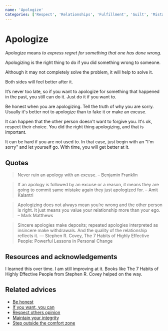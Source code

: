 ```yaml
---
name: 'Apologize'
Categories: ['Respect', 'Relationships', 'Fulfillment', 'Guilt', 'Mistakes', 'Empathy', 'Community', 'Communication', 'Happiness', 'Problems', 'Solutions', 'Integrity', 'Comfort zone']
---
```

# Apologize

Apologize means _to express regret for something that one has done wrong._

Apologizing is the right thing to do if you did something wrong to someone.

Although it may not completely solve the problem, it will help to solve it.

Both sides will feel better after it.

It’s never too late, so if you want to apologize for something that happened in the past, you still can do it. Just do it if you want to.

Be honest when you are apologizing. Tell the truth of why you are sorry. Usually it's better not to apologize than to fake it or make an excuse.

It can happen that the other person doesn't want to forgive you. It's ok, respect their choice. You did the right thing apologizing, and that is important.

It can be hard if you are not used to. In that case, just begin with an "I'm sorry" and let yourself go. With time, you will get better at it.

## Quotes

> Never ruin an apology with an excuse. – Benjamin Franklin

> If an apology is followed by an excuse or a reason, it means they are going to commit same mistake again they just apologized for. – Amit Kalantri

> Apologizing does not always mean you’re wrong and the other person is right. It just means you value your relationship more than your ego. – Mark Matthews

> Sincere apologies make deposits; repeated apologies interpreted as insincere make withdrawals. And the quality of the relationship reflects it. ― Stephen R. Covey, The 7 Habits of Highly Effective People: Powerful Lessons in Personal Change

## Resources and acknowledgements

I learned this over time. I am still improving at it. Books like The 7 Habits of Highly Effective People from Stephen R. Covey helped on the way.

## Related advices

- [Be honest](../Be%20honest/index.md)
- [If you want, you can](../If%20you%20want,%20you%20can/index.md)
- [Respect others opinion](../Respect%20others%20opinion/index.md)
- [Maintain your integrity](../Maintain%20your%20integrity/index.md)
- [Step outside the comfort zone](../Step%20outside%20the%20comfort%20zone/index.md)